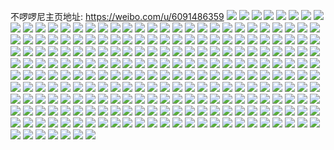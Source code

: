不啰啰尼主页地址: https://weibo.com/u/6091486359 
![](https://wx4.sinaimg.cn/mw2000/006EffRZgy1h9icy3jnonj30h80h8aaf.jpg) 
![](https://wx4.sinaimg.cn/mw2000/006EffRZgy1h9icy43g31j30b00b03z4.jpg) 
![](https://wx4.sinaimg.cn/mw2000/006EffRZgy1h9icy4qxhnj30ta12idn3.jpg) 
![](https://wx4.sinaimg.cn/mw2000/006EffRZgy1h9icy6049fj316o1j8gz3.jpg) 
![](https://wx4.sinaimg.cn/mw2000/006EffRZgy1h9icy6q5wsj30n00lw0xh.jpg) 
![](https://wx4.sinaimg.cn/mw2000/006EffRZly1h9hlbjs8y3j30u01sxtf9.jpg) 
![](https://wx4.sinaimg.cn/mw2000/006EffRZly1h9dy3p4f7wj30sg0u4tco.jpg) 
![](https://wx4.sinaimg.cn/mw2000/006EffRZly1h9dy3s9grqj32tw1vyx6q.jpg) 
![](https://wx4.sinaimg.cn/mw2000/006EffRZly1h9dy3sv8rtj30qo19xdlc.jpg) 
![](https://wx4.sinaimg.cn/mw2000/006EffRZly1h9dy3th5fij31kw16o47h.jpg) 
![](https://wx4.sinaimg.cn/mw2000/006EffRZly1h9dy3tterlj30kt0paq7n.jpg) 
![](https://wx4.sinaimg.cn/mw2000/006EffRZly1h9dy3uanvbj30u014012d.jpg) 
![](https://wx4.sinaimg.cn/mw2000/006EffRZly1h9dy3os55dj30u01foafr.jpg) 
![](https://wx4.sinaimg.cn/mw2000/006EffRZly1h9dy3pv6rhj30u01at45w.jpg) 
![](https://wx4.sinaimg.cn/mw2000/006EffRZly1h9dy3ut17jj30lc0sggnt.jpg) 
![](https://wx4.sinaimg.cn/mw2000/006EffRZly1h5b4cayphsj31ds0n0hdt.jpg) 
![](https://wx4.sinaimg.cn/mw2000/006EffRZly1h59llwhzxaj31ds0n0kjl.jpg) 
![](https://wx4.sinaimg.cn/mw2000/006EffRZly1h58t2o086ij30k01013zx.jpg) 
![](https://wx4.sinaimg.cn/mw2000/006EffRZly1h58t2oct4aj30k30zcjsq.jpg) 
![](https://wx4.sinaimg.cn/mw2000/006EffRZly1h52qhdvar1j31ds0n0tn1.jpg) 
![](https://wx4.sinaimg.cn/mw2000/006EffRZly1h4hvpq20uuj31ds0n0kjl.jpg) 
![](https://wx4.sinaimg.cn/mw2000/006EffRZly1h45l9ldlc1j32c03401kz.jpg) 
![](https://wx4.sinaimg.cn/mw2000/006EffRZly1h45l9mlvt5j325y2v27wi.jpg) 
![](https://wx4.sinaimg.cn/mw2000/006EffRZly1h45l9n3k2gj31zw2nf1kx.jpg) 
![](https://wx4.sinaimg.cn/mw2000/006EffRZly1h45l9nwna6j32ll3wenpd.jpg) 
![](https://wx4.sinaimg.cn/mw2000/006EffRZly1h45l9oxcs9j32r33o4npd.jpg) 
![](https://wx4.sinaimg.cn/mw2000/006EffRZly1h45l9piyubj31yn2m6awt.jpg) 
![](https://wx4.sinaimg.cn/mw2000/006EffRZly1h45l9pxatij30u014044v.jpg) 
![](https://wx4.sinaimg.cn/mw2000/006EffRZly1h45l9k9o6gj31vd2t21kx.jpg) 
![](https://wx4.sinaimg.cn/mw2000/006EffRZly1h45l9qh74bj32c0340b29.jpg) 
![](https://wx4.sinaimg.cn/mw2000/006EffRZly1h3kazqdpk4j30u01410vk.jpg) 
![](https://wx4.sinaimg.cn/mw2000/006EffRZly1h3kazr3xrqj30u0191qag.jpg) 
![](https://wx4.sinaimg.cn/mw2000/006EffRZly1h3kazru2p3j30u0190ag0.jpg) 
![](https://wx4.sinaimg.cn/mw2000/006EffRZly1h3kazse6k0j30u018zgse.jpg) 
![](https://wx4.sinaimg.cn/mw2000/006EffRZly1h3kazsxtazj30u01907az.jpg) 
![](https://wx4.sinaimg.cn/mw2000/006EffRZly1h3kaztbpefj30u0190mzz.jpg) 
![](https://wx4.sinaimg.cn/mw2000/006EffRZly1gzc6ikv26rj31hb0k842w.jpg) 
![](https://wx4.sinaimg.cn/mw2000/006EffRZly1gzc6ilcgpej31ha0jxgrj.jpg) 
![](https://wx4.sinaimg.cn/mw2000/006EffRZly1gzc6ilw7k2j31o015945b.jpg) 
![](https://wx4.sinaimg.cn/mw2000/006EffRZgy1gz32k9acqfj31kw1kw7wi.jpg) 
![](https://wx4.sinaimg.cn/mw2000/006EffRZly1gz06rycieuj30rt0rtae5.jpg) 
![](https://wx4.sinaimg.cn/mw2000/006EffRZly1gys2cenr4xj347s6bk4qu.jpg) 
![](https://wx4.sinaimg.cn/mw2000/006EffRZly1gys2ci8lkrj36bk47sqv7.jpg) 
![](https://wx4.sinaimg.cn/mw2000/006EffRZly1gys2cmoaqnj347s6bku10.jpg) 
![](https://wx4.sinaimg.cn/mw2000/006EffRZly1gys2cvg69uj347s6bkqv8.jpg) 
![](https://wx4.sinaimg.cn/mw2000/006EffRZly1gys2c8mbx4j30u014079m.jpg) 
![](https://wx4.sinaimg.cn/mw2000/006EffRZly1gyrfvxa0goj30u014079m.jpg) 
![](https://wx4.sinaimg.cn/mw2000/006EffRZly1gyrfvwhf42j347s6bkqv8.jpg) 
![](https://wx4.sinaimg.cn/mw2000/006EffRZly1gyr755n5w8j33uw2w64qs.jpg) 
![](https://wx4.sinaimg.cn/mw2000/006EffRZly1gyr753rfzvj33uw2w6kjo.jpg) 
![](https://wx4.sinaimg.cn/mw2000/006EffRZly1gyr7lm9j2aj347s6bkqv8.jpg) 
![](https://wx4.sinaimg.cn/mw2000/006EffRZly1gyr751n7znj30zk17ajxa.jpg) 
![](https://wx4.sinaimg.cn/mw2000/006EffRZly1gyr7ln2du1j30zk0qnn2f.jpg) 
![](https://wx4.sinaimg.cn/mw2000/006EffRZly1gyr7lnlkp7j30ss0ssaf1.jpg) 
![](https://wx4.sinaimg.cn/mw2000/006EffRZly1gyolqkxezmj31rf34r4qq.jpg) 
![](https://wx4.sinaimg.cn/mw2000/006EffRZly1gyolqosb81j31r23444qq.jpg) 
![](https://wx4.sinaimg.cn/mw2000/006EffRZly1gynli8yg8ej30qo0y80uz.jpg) 
![](https://wx4.sinaimg.cn/mw2000/006EffRZly1gynli9ffybj30qo1ws43c.jpg) 
![](https://wx4.sinaimg.cn/mw2000/006EffRZly1gynli8ky5nj30qo0zkwmn.jpg) 
![](https://wx4.sinaimg.cn/mw2000/006EffRZly1gyl8q1bvfhj30u01hc7d5.jpg) 
![](https://wx4.sinaimg.cn/mw2000/006EffRZly1gyl8q3a3mrj30vl8hekjm.jpg) 
![](https://wx4.sinaimg.cn/mw2000/006EffRZly1gyfet9pqdgj30n00x0dl8.jpg) 
![](https://wx4.sinaimg.cn/mw2000/006EffRZly1gyfetacd01j30n00rggsa.jpg) 
![](https://wx4.sinaimg.cn/mw2000/006EffRZly1gyfetaxycxj30n00xtage.jpg) 
![](https://wx4.sinaimg.cn/mw2000/006EffRZly1gyatigkb5dj30qo0zkwkv.jpg) 
![](https://wx4.sinaimg.cn/mw2000/006EffRZly1gy6jogpg3pj322o340b2a.jpg) 
![](https://wx4.sinaimg.cn/mw2000/006EffRZly1gy6joppuvxj323u35shdt.jpg) 
![](https://wx4.sinaimg.cn/mw2000/006EffRZly1gy6jns48ubj323u35sb2a.jpg) 
![](https://wx4.sinaimg.cn/mw2000/006EffRZly1gy6jox0ufjj323u35skjm.jpg) 
![](https://wx4.sinaimg.cn/mw2000/006EffRZly1gy6jp32qlxj31hp28jhdt.jpg) 
![](https://wx4.sinaimg.cn/mw2000/006EffRZly1gy6jpc2g9cj320y31f7wj.jpg) 
![](https://wx4.sinaimg.cn/mw2000/006EffRZly1gy5cimwbmjj30u018zk2p.jpg) 
![](https://wx4.sinaimg.cn/mw2000/006EffRZly1gy5cin82gaj30n00n0wib.jpg) 
![](https://wx4.sinaimg.cn/mw2000/006EffRZly1gy5cinxw8ej30qo13zn4y.jpg) 
![](https://wx4.sinaimg.cn/mw2000/006EffRZly1gy36ju71iij30n00n0wib.jpg) 
![](https://wx4.sinaimg.cn/mw2000/006EffRZly1gy1iq037fyj30qo13zn4y.jpg) 
![](https://wx4.sinaimg.cn/mw2000/006EffRZly1gxxacz8987j310a1ie4nh.jpg) 
![](https://wx4.sinaimg.cn/mw2000/006EffRZly1gxw10estihj34s86dsx6t.jpg) 
![](https://wx4.sinaimg.cn/mw2000/006EffRZly1gxw0zm0kokj36ds4s87wm.jpg) 
![](https://wx4.sinaimg.cn/mw2000/006EffRZly1gvtxmb50paj30ht0jsabd.jpg) 
![](https://wx4.sinaimg.cn/mw2000/006EffRZly1gvtxmbemxnj308u08igm0.jpg) 
![](https://wx4.sinaimg.cn/mw2000/006EffRZly1gvtxmbxtqjj30k60fijt1.jpg) 
![](https://wx4.sinaimg.cn/mw2000/006EffRZly1gvtxmcho3mj30o50i1gmu.jpg) 
![](https://wx4.sinaimg.cn/mw2000/006EffRZly1gvtxmd9vl5j30u0114n5l.jpg) 
![](https://wx4.sinaimg.cn/mw2000/006EffRZly1gvtxmdmkjrj30aj0ajq3f.jpg) 
![](https://wx4.sinaimg.cn/mw2000/006EffRZly1gvtxmaqeovj30k00mtdgd.jpg) 
![](https://wx4.sinaimg.cn/mw2000/006EffRZly1gusqlxk2x4j61y42x67wh02.jpg) 
![](https://wx4.sinaimg.cn/mw2000/006EffRZly1guigymoeq7j62c0340kjl02.jpg) 
![](https://wx4.sinaimg.cn/mw2000/006EffRZly1gugi0y62sqj60u0140jug02.jpg) 
![](https://wx4.sinaimg.cn/mw2000/006EffRZly1gtuicx3o3zj30sr2pkth1.jpg) 
![](https://wx4.sinaimg.cn/mw2000/006EffRZly1gtudtzk2cxj30n01dstbt.jpg) 
![](https://wx4.sinaimg.cn/mw2000/006EffRZly1gtudub7dlnj30n01ds0wa.jpg) 
![](https://wx4.sinaimg.cn/mw2000/006EffRZly1gtq0h5ed5qj30mc0mc0u9.jpg) 
![](https://wx4.sinaimg.cn/mw2000/006EffRZly1gtoukp6jayj30sg0sgdi6.jpg) 
![](https://wx4.sinaimg.cn/mw2000/006EffRZly1gtoukowzzaj30sg0sgacq.jpg) 
![](https://wx4.sinaimg.cn/mw2000/006EffRZly1gtoukq3xlfj30u00u0792.jpg) 
![](https://wx4.sinaimg.cn/mw2000/006EffRZly1gtoukqbuxkj31hc0u0gpn.jpg) 
![](https://wx4.sinaimg.cn/mw2000/006EffRZly1gtoul8jpurj30s61kw43l.jpg) 
![](https://wx4.sinaimg.cn/mw2000/006EffRZly1gtmhctf61aj31400qntbk.jpg) 
![](https://wx4.sinaimg.cn/mw2000/006EffRZly1gtmhct5gemj31400qqwhs.jpg) 
![](https://wx4.sinaimg.cn/mw2000/006EffRZly1gtl64rw5fhj30m20s3jvo.jpg) 
![](https://wx4.sinaimg.cn/mw2000/006EffRZly1gtl64sdhd6j30u014045m.jpg) 
![](https://wx4.sinaimg.cn/mw2000/006EffRZly1gtl64rni5wj30u0140788.jpg) 
![](https://wx4.sinaimg.cn/mw2000/006EffRZly1gtl64soam0j30u01hc42p.jpg) 
![](https://wx4.sinaimg.cn/mw2000/006EffRZly1gtl64t3fq5j30mc0j0dhd.jpg) 
![](https://wx4.sinaimg.cn/mw2000/006EffRZly1gtl64te9zwj30u019eqam.jpg) 
![](https://wx4.sinaimg.cn/mw2000/006EffRZly1gtl6018281j31400u044j.jpg) 
![](https://wx4.sinaimg.cn/mw2000/006EffRZly1gtjpgqsetcj30n01dsk3d.jpg) 
![](https://wx4.sinaimg.cn/mw2000/006EffRZly1gtgb1n4hvjj30n018awhi.jpg) 
![](https://wx4.sinaimg.cn/mw2000/006EffRZly1gtgakk1h4kj30n019kgp6.jpg) 
![](https://wx4.sinaimg.cn/mw2000/006EffRZly1gtgakkgrsdj30n018igot.jpg) 
![](https://wx4.sinaimg.cn/mw2000/006EffRZly1gtgakkp99sj30n018dacs.jpg) 
![](https://wx4.sinaimg.cn/mw2000/006EffRZly1gtgakl8o45j30n018s77r.jpg) 
![](https://wx4.sinaimg.cn/mw2000/006EffRZly1gtgaklts8dj30n01dsgv7.jpg) 
![](https://wx4.sinaimg.cn/mw2000/006EffRZly1gtfjv4ya41j30n01ds463.jpg) 
![](https://wx4.sinaimg.cn/mw2000/006EffRZly1gtfjv4ifoyj30mw14i77l.jpg) 
![](https://wx4.sinaimg.cn/mw2000/006EffRZly1gtfjv5agpoj30mj185abx.jpg) 
![](https://wx4.sinaimg.cn/mw2000/006EffRZly1gtfjv5oypbj30n0197ju6.jpg) 
![](https://wx4.sinaimg.cn/mw2000/006EffRZly1gt1if8j972j30sg0sgach.jpg) 
![](https://wx4.sinaimg.cn/mw2000/006EffRZly1gsvy9r3p36j31ds0n0qv5.jpg) 
![](https://wx4.sinaimg.cn/mw2000/006EffRZly1gsvy9tbsenj31ds0n0npd.jpg) 
![](https://wx4.sinaimg.cn/mw2000/006EffRZly1gstdm13eg8j30tz0bd0ut.jpg) 
![](https://wx4.sinaimg.cn/mw2000/006EffRZly1gst9dh81iej30ed0cqwfe.jpg) 
![](https://wx4.sinaimg.cn/mw2000/006EffRZly1gsq3dk3ghtj30u01907a2.jpg) 
![](https://wx4.sinaimg.cn/mw2000/006EffRZly1gsq3dkg5mqj30u01900xh.jpg) 
![](https://wx4.sinaimg.cn/mw2000/006EffRZly1gsq3djr2h3j30u0140wjd.jpg) 
![](https://wx4.sinaimg.cn/mw2000/006EffRZly1gsq3dkr4evj30u01907a8.jpg) 
![](https://wx4.sinaimg.cn/mw2000/006EffRZly1gsq3dl1l7hj30u01b17at.jpg) 
![](https://wx4.sinaimg.cn/mw2000/006EffRZly1gsq3dleoabj30u0190dl0.jpg) 
![](https://wx4.sinaimg.cn/mw2000/006EffRZly1gspqfjpi6ij30u012nn6v.jpg) 
![](https://wx4.sinaimg.cn/mw2000/006EffRZly1gspqflqo73j31011c14jl.jpg) 
![](https://wx4.sinaimg.cn/mw2000/006EffRZly1gspqfouguwj30u011i79a.jpg) 
![](https://wx4.sinaimg.cn/mw2000/006EffRZly1gspqfpjhuij30u0140qco.jpg) 
![](https://wx4.sinaimg.cn/mw2000/006EffRZly1gspqfq89ilj30u013ygrq.jpg) 
![](https://wx4.sinaimg.cn/mw2000/006EffRZly1gspqfitepoj30tz12o4fz.jpg) 
![](https://wx4.sinaimg.cn/mw2000/006EffRZly1gsotr3b6lqj30u00u0wij.jpg) 
![](https://wx4.sinaimg.cn/mw2000/006EffRZly1gslxo5yn2zj30hs0yhjuw.jpg) 
![](https://wx4.sinaimg.cn/mw2000/006EffRZly1gslxo7imzwj31900u07lb.jpg) 
![](https://wx4.sinaimg.cn/mw2000/006EffRZly1gslxo5r8paj31900u0te0.jpg) 
![](https://wx4.sinaimg.cn/mw2000/006EffRZly1gsjpesjidwj30n01dsqk8.jpg) 
![](https://wx4.sinaimg.cn/mw2000/006EffRZly1gsjperl1lvj30n01dsdx8.jpg) 
![](https://wx4.sinaimg.cn/mw2000/006EffRZly1gsjpethovtj30n01ds4g0.jpg) 
![](https://wx4.sinaimg.cn/mw2000/006EffRZly1gsgw2emov5j30oi0wodti.jpg) 
![](https://wx4.sinaimg.cn/mw2000/006EffRZly1grdb1ns9k6j31be1be7wh.jpg) 
![](https://wx4.sinaimg.cn/mw2000/006EffRZly1grdb1od8b0j31be19mx3q.jpg) 
![](https://wx4.sinaimg.cn/mw2000/006EffRZly1grdb1mod0ij31be1be4qp.jpg) 
![](https://wx4.sinaimg.cn/mw2000/006EffRZly1grdb1oun6ej31410u00w0.jpg) 
![](https://wx4.sinaimg.cn/mw2000/006EffRZly1grdb1pojiuj30u00zd7es.jpg) 
![](https://wx4.sinaimg.cn/mw2000/006EffRZly1grbp8u1r6bj30n01dshdw.jpg) 
![](https://wx4.sinaimg.cn/mw2000/006EffRZly1grbp8yfg1aj30n01dshdw.jpg) 
![](https://wx4.sinaimg.cn/mw2000/006EffRZly1grbp8yvjjhj30uw0czab9.jpg) 
![](https://wx4.sinaimg.cn/mw2000/006EffRZly1gqm9ddsrbej30u0190ahx.jpg) 
![](https://wx4.sinaimg.cn/mw2000/006EffRZly1gqm9dd71fuj30u00u0td7.jpg) 
![](https://wx4.sinaimg.cn/mw2000/006EffRZly1gqm9diqzjdj30u01900za.jpg) 
![](https://wx4.sinaimg.cn/mw2000/006EffRZly1gqm9dfedk1j30u01hd19p.jpg) 
![](https://wx4.sinaimg.cn/mw2000/006EffRZly1gqm9dhxwuuj30u01sz7f1.jpg) 
![](https://wx4.sinaimg.cn/mw2000/006EffRZly1gqm9dieq05j30u018zafb.jpg) 
![](https://wx4.sinaimg.cn/mw2000/006EffRZly1gp31v23vq2j316s0k0dkc.jpg) 
![](https://wx4.sinaimg.cn/mw2000/006EffRZly1gophxrdgtnj30k016s41v.jpg) 
![](https://wx4.sinaimg.cn/mw2000/006EffRZly1gnqwycve31j30k016sdrh.jpg) 
![](https://wx4.sinaimg.cn/mw2000/006EffRZly1gnqwyd9pz5j30k016s14f.jpg) 
![](https://wx4.sinaimg.cn/mw2000/006EffRZly1gngawsefdoj30gs0o176a.jpg) 
![](https://wx4.sinaimg.cn/mw2000/006EffRZly1gngawspzdyj30ed0iuab4.jpg) 
![](https://wx4.sinaimg.cn/mw2000/006EffRZly1gn8eioulkmj30u01f4n1x.jpg) 
![](https://wx4.sinaimg.cn/mw2000/006EffRZly1gn8eipuw6lj30go0b4dg1.jpg) 
![](https://wx4.sinaimg.cn/mw2000/006EffRZly1gn8eiq2ej9j30r60neacc.jpg) 
![](https://wx4.sinaimg.cn/mw2000/006EffRZly1gn8eiqyffij30tt1bnk1b.jpg) 
![](https://wx4.sinaimg.cn/mw2000/006EffRZly1gn8eirc9gkj30xc0xcaf2.jpg) 
![](https://wx4.sinaimg.cn/mw2000/006EffRZly1gn8eiroo9xj30zx0rutdo.jpg) 
![](https://wx4.sinaimg.cn/mw2000/006EffRZly1gn8eirzr6zj315a0u043c.jpg) 
![](https://wx4.sinaimg.cn/mw2000/006EffRZly1gn8eisc3jzj31140qb786.jpg) 
![](https://wx4.sinaimg.cn/mw2000/006EffRZly1gn8ek0il0qj30xc18h114.jpg) 
![](https://wx4.sinaimg.cn/mw2000/006EffRZly1gn77op1l03j30u00mijv6.jpg) 
![](https://wx4.sinaimg.cn/mw2000/006EffRZly1gn77opd0aoj30u0190ady.jpg) 
![](https://wx4.sinaimg.cn/mw2000/006EffRZly1gn77oprfuoj30mz12e16i.jpg) 
![](https://wx4.sinaimg.cn/mw2000/006EffRZly1gn77opzvn4j30u0140tea.jpg) 
![](https://wx4.sinaimg.cn/mw2000/006EffRZly1gn77oq9n9dj30u01hcdkg.jpg) 
![](https://wx4.sinaimg.cn/mw2000/006EffRZly1gn77or647vj31i92oh498.jpg) 
![](https://wx4.sinaimg.cn/mw2000/006EffRZly1gn77orhlnwj30u0140mzz.jpg) 
![](https://wx4.sinaimg.cn/mw2000/006EffRZly1gn77orok87j30u0140jwi.jpg) 
![](https://wx4.sinaimg.cn/mw2000/006EffRZly1gn77oryui4j30py120113.jpg) 
![](https://wx4.sinaimg.cn/mw2000/006EffRZly1gklpgcgyw8j30k016swgf.jpg) 
![](https://wx4.sinaimg.cn/mw2000/006EffRZly1gj0lfzhgmbj30k016sq6e.jpg) 
![](https://wx4.sinaimg.cn/mw2000/006EffRZly1gj0lg06208j30k016s783.jpg) 
![](https://wx4.sinaimg.cn/mw2000/006EffRZly1gj0lg0lk3gj30k016s0wl.jpg) 
![](https://wx4.sinaimg.cn/mw2000/006EffRZly1gj0lg0zqzlj30k016s0wg.jpg) 
![](https://wx4.sinaimg.cn/mw2000/006EffRZly1gj0lh3e3j7j30k016smy2.jpg) 
![](https://wx4.sinaimg.cn/mw2000/006EffRZly1gj0lhnhuyhj305o05oweg.jpg) 
![](https://wx4.sinaimg.cn/mw2000/006EffRZly1gj0g9vyue8j30k016sgot.jpg) 
![](https://wx4.sinaimg.cn/mw2000/006EffRZly1gioqnj17c8j30ew0u4tak.jpg) 
![](https://wx4.sinaimg.cn/mw2000/006EffRZly1ghf6asb6mkj30u01hcwkp.jpg) 
![](https://wx4.sinaimg.cn/mw2000/006EffRZly1ghf6atuz4oj30u018x470.jpg) 
![](https://wx4.sinaimg.cn/mw2000/006EffRZly1ghf6awbiogj30rs2w5wrp.jpg) 
![](https://wx4.sinaimg.cn/mw2000/006EffRZly1ghf6axhg9aj30u01hddlr.jpg) 
![](https://wx4.sinaimg.cn/mw2000/006EffRZly1ghf6ayqpcqj30u01hd44d.jpg) 
![](https://wx4.sinaimg.cn/mw2000/006EffRZly1ghf6b0appdj30u018zaeu.jpg) 
![](https://wx4.sinaimg.cn/mw2000/006EffRZly1gh7jnsu16fj30tz0gu0vx.jpg) 
![](https://wx4.sinaimg.cn/mw2000/006EffRZly1ggh7wija22j30u00u047p.jpg) 
![](https://wx4.sinaimg.cn/mw2000/006EffRZly1ggh7wiv2fgj30u00u0qcd.jpg) 
![](https://wx4.sinaimg.cn/mw2000/006EffRZly1ggh7wjddwaj30u018z0xf.jpg) 
![](https://wx4.sinaimg.cn/mw2000/006EffRZly1ggh7wjzefij316o1kwkda.jpg) 
![](https://wx4.sinaimg.cn/mw2000/006EffRZly1ggh7wkcunoj30u01ha46g.jpg) 
![](https://wx4.sinaimg.cn/mw2000/006EffRZly1ggh7wkpbo3j30o20o20tj.jpg) 
![](https://wx4.sinaimg.cn/mw2000/006EffRZly1ggh7wlxgmmj31jk1jkwuc.jpg) 
![](https://wx4.sinaimg.cn/mw2000/006EffRZly1ggh7wm8w85j30pl0iqwg8.jpg) 
![](https://wx4.sinaimg.cn/mw2000/006EffRZly1gggc4of90tj30k016swh5.jpg) 
![](https://wx4.sinaimg.cn/mw2000/006EffRZly1ggbvpc0bbhj30k016sk2a.jpg) 
![](https://wx4.sinaimg.cn/mw2000/006EffRZly1ggatv9i9ejj30u01s6tuf.jpg) 
![](https://wx4.sinaimg.cn/mw2000/006EffRZly1ggaldh69e0j30u01s6are.jpg) 
![](https://wx4.sinaimg.cn/mw2000/006EffRZly1ggaldhttqjj31s60u0dv3.jpg) 
![](https://wx4.sinaimg.cn/mw2000/006EffRZly1ggaldif43uj31s60u0wr5.jpg) 
![](https://wx4.sinaimg.cn/mw2000/006EffRZly1ggaldiy03tj31s60u0176.jpg) 
![](https://wx4.sinaimg.cn/mw2000/006EffRZly1ggabve4eu0j30u01a2153.jpg) 
![](https://wx4.sinaimg.cn/mw2000/006EffRZly1ggabveh65bj30u012on82.jpg) 
![](https://wx4.sinaimg.cn/mw2000/006EffRZly1ggabveu3dej30u00s5jv3.jpg) 
![](https://wx4.sinaimg.cn/mw2000/006EffRZly1ggabvf31gvj30t519ngsz.jpg) 
![](https://wx4.sinaimg.cn/mw2000/006EffRZly1ggabvfbvc3j30u00srwhc.jpg) 
![](https://wx4.sinaimg.cn/mw2000/006EffRZly1ggabvkbdorj31s60u0gwz.jpg) 
![](https://wx4.sinaimg.cn/mw2000/006EffRZly1gg8gorx9w8j30u01s6dkx.jpg) 
![](https://wx4.sinaimg.cn/mw2000/006EffRZly1gg8g7nx7u1j30n0170438.jpg) 
![](https://wx4.sinaimg.cn/mw2000/006EffRZly1gg8g7o5d3pj30u00e4wi5.jpg) 
![](https://wx4.sinaimg.cn/mw2000/006EffRZly1gg8g7ogzxbj30u01cqtbr.jpg) 
![](https://wx4.sinaimg.cn/mw2000/006EffRZly1gg8g7oxpzkj30u01uotng.jpg) 
![](https://wx4.sinaimg.cn/mw2000/006EffRZly1gg8g7pd5c3j30u01rck4s.jpg) 
![](https://wx4.sinaimg.cn/mw2000/006EffRZly1gg8g7y296pj30u0140wu4.jpg) 
![](https://wx4.sinaimg.cn/mw2000/006EffRZly1gg88o6tdz7j30u0190792.jpg) 
![](https://wx4.sinaimg.cn/mw2000/006EffRZly1gg88u94ky1j30mi0sc0v3.jpg) 
![](https://wx4.sinaimg.cn/mw2000/006EffRZly1gfvfg26u5yj31jk29i1kx.jpg) 
![](https://wx4.sinaimg.cn/mw2000/006EffRZly1gfvfg33i7yj31jk29wnnj.jpg) 
![](https://wx4.sinaimg.cn/mw2000/006EffRZly1gfvfg8vlatj31jk1jkav6.jpg) 
![](https://wx4.sinaimg.cn/mw2000/006EffRZly1gfuhgj9yjtj30ae0ex402.jpg) 
![](https://wx4.sinaimg.cn/mw2000/006EffRZly1gfuhgkxwtyj30u01t0aps.jpg) 
![](https://wx4.sinaimg.cn/mw2000/006EffRZly1gfuhgla8hrj30e20e174v.jpg) 
![](https://wx4.sinaimg.cn/mw2000/006EffRZly1gf3l9bwhzyj31900u0tev.jpg) 
![](https://wx4.sinaimg.cn/mw2000/006EffRZly1gf3l9c6zdoj30u01g9q7a.jpg) 
![](https://wx4.sinaimg.cn/mw2000/006EffRZly1gf3l9cq0ozj30u0190aeg.jpg) 
![](https://wx4.sinaimg.cn/mw2000/006EffRZly1gf3l9de2k5j30u0190gq7.jpg) 
![](https://wx4.sinaimg.cn/mw2000/006EffRZly1gaaa8u3xgvj30m80m8jss.jpg) 
![](https://wx4.sinaimg.cn/mw2000/006EffRZly1gaaa8unzykj30ew0ewtel.jpg) 
![](https://wx4.sinaimg.cn/mw2000/006EffRZly1gaaa8uwfdyj30m80m8jsi.jpg) 
